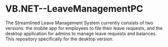 # VB.NET--LeaveManagementPC
 The Streamlined Leave Management System currently consists of two versions: the mobile app for employees to file their leave requests, and the desktop application for admins to manage leave requests and balances. This repository specifically for the desktop version.
